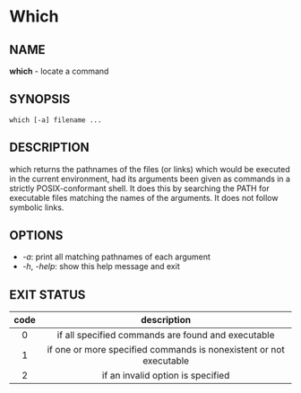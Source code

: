 # Which
## NAME
**which** - locate a command

## SYNOPSIS
```shell
which [-a] filename ...
```

## DESCRIPTION
which  returns  the  pathnames of the files (or links) which would be executed in the current environment, had its arguments
been given as commands in a strictly POSIX-conformant shell.  It does this by searching the PATH for executable files matching the names of the arguments. It does not follow symbolic links.

## OPTIONS
 - *-a*: print all matching pathnames of each argument
 - *-h*, *-help*: show this help message and exit

## EXIT STATUS
| code |                             description                            |
|:----:|:------------------------------------------------------------------:|
|   0  |         if all specified commands are found and executable         |
|   1  | if one or more specified commands is nonexistent or not executable |
|   2  |                  if an invalid option is specified                 |
